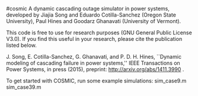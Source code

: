 #cosmic
A dynamic cascading outage simulator in power systems,
developed by Jiajia Song and Eduardo Cotilla-Sanchez (Oregon
State University), Paul Hines and Goodarz Ghanavati
(University of Vermont).

This code is free to use for research purposes (GNU General Public License V3.0). 
If you find this useful in your research, please cite the publication listed below.

J. Song, E. Cotilla-Sanchez, G. Ghanavati, and P. D. H. Hines, 
``Dynamic modeling of cascading failure in power systems,'' IEEE Transactions on Power 
Systems, in press (2015), preprint: http://arxiv.org/abs/1411.3990 .

To get started with COSMIC, run some example simulations: 
sim_case9.m
sim_case39.m
